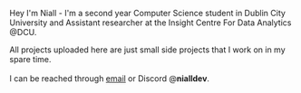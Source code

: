 Hey I'm Niall - I'm a second year Computer Science student in Dublin City University and
Assistant researcher at the Insight Centre For Data Analytics @DCU.

All projects uploaded here are just small side projects that I work on in my spare time.\
\
I can be reached through [email](mailto:niallcryan@live.ie?subject=[GitHub]%20Enquiry) or Discord @**nialldev**.
